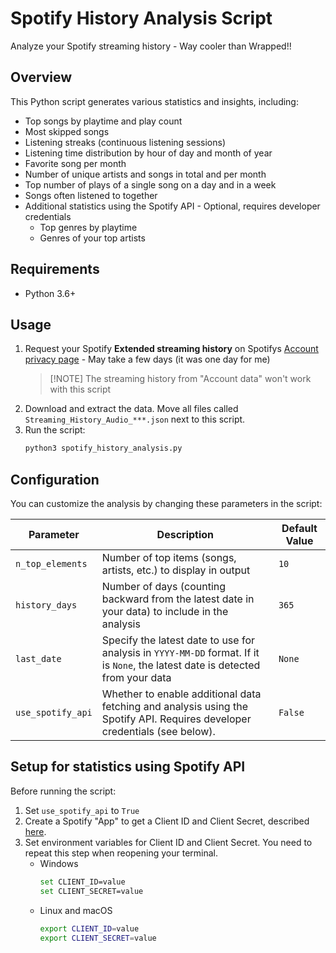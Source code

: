 # Spotify History Analysis Script

Analyze your Spotify streaming history - Way cooler than Wrapped!!

## Overview

This Python script generates various statistics and insights, including:

- Top songs by playtime and play count
- Most skipped songs
- Listening streaks (continuous listening sessions)
- Listening time distribution by hour of day and month of year
- Favorite song per month
- Number of unique artists and songs in total and per month
- Top number of plays of a single song on a day and in a week
- Songs often listened to together
- Additional statistics using the Spotify API - Optional, requires developer credentials
  - Top genres by playtime
  - Genres of your top artists

## Requirements

- Python 3.6+

## Usage

1. Request your Spotify **Extended streaming history** on Spotifys [Account privacy page](https://www.spotify.com/us/account/privacy/) - May take a few days (it was one day for me)
    > [!NOTE] The streaming history from "Account data" won't work with this script
2. Download and extract the data. Move all files called `Streaming_History_Audio_***.json` next to this script.
3. Run the script:
    ```bash
    python3 spotify_history_analysis.py
    ```

## Configuration

You can customize the analysis by changing these parameters in the script:

| Parameter         | Description                                                                                                                     | Default Value |
| ----------------- | ------------------------------------------------------------------------------------------------------------------------------- | ------------- |
| `n_top_elements`  | Number of top items (songs, artists, etc.) to display in output                                                                 | `10`          |
| `history_days`    | Number of days (counting backward from the latest date in your data) to include in the analysis                                 | `365`         |
| `last_date`       | Specify the latest date to use for analysis in `YYYY-MM-DD` format. If it is `None`, the latest date is detected from your data | `None`        |
| `use_spotify_api` | Whether to enable additional data fetching and analysis using the Spotify API. Requires developer credentials (see below).      | `False`       |

## Setup for statistics using Spotify API

Before running the script:

1. Set `use_spotify_api` to `True`
2. Create a Spotify "App" to get a Client ID and Client Secret, described [here](https://developer.spotify.com/documentation/web-api/concepts/apps).
3. Set environment variables for Client ID and Client Secret. You need to repeat this step when reopening your terminal.
   - Windows
       ```bash
       set CLIENT_ID=value
       set CLIENT_SECRET=value
       ```
   - Linux and macOS
       ```bash
       export CLIENT_ID=value
       export CLIENT_SECRET=value
       ```
